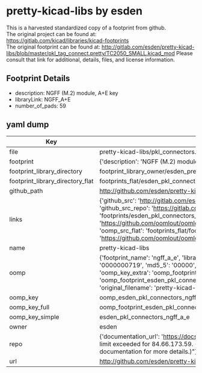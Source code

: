# pretty-kicad-libs by esden  
This is a harvested standardized copy of a footprint from github.  
The original project can be found at:  
https://gitlab.com/kicad/libraries/kicad-footprints  
The original footprint can be found at:
http://gitlab.com/esden/pretty-kicad-libs/blob/master/pkl_tag_connect.pretty/TC2050_SMALL.kicad_mod
Please consult that link for additional, details, files, and license information.  
## Footprint Details
* description: NGFF (M.2) module, A+E key  
* libraryLink: NGFF_A+E  
* number_of_pads: 59  
## yaml dump  
| Key | Value |  
| --- | --- |  
| file | pretty-kicad-libs/pkl_connectors.pretty/NGFF_A+E.kicad_mod |  
| footprint | {'description': 'NGFF (M.2) module, A+E key', 'libraryLink': 'NGFF_A+E', 'number_of_pads': 59} |  
| footprint_library_directory | footprint_library_owner/esden_pretty-kicad-libs |  
| footprint_library_directory_flat | footprints_flat/esden_pkl_connectors_ngff_a_e/working |  
| github_path | http://github.com/esden/pretty-kicad-libs/blob/master/pkl_connectors.pretty/NGFF_A+E.kicad_mod |  
| links | {'github_src': 'http://gitlab.com/esden/pretty-kicad-libs/blob/master/pkl_tag_connect.pretty/TC2050_SMALL.kicad_mod', 'github_src_repo': 'https://gitlab.com/kicad/libraries/kicad-footprints', 'oomp_bot': 'footprints/esden_pkl_connectors_ngff_a_e/working', 'oomp_bot_github': 'https://github.com/oomlout/oomlout_oomp_footprint_bot/tree/main/footprints/esden_pkl_connectors_ngff_a_e/working', 'oomp_src_flat': 'footprints_flat/footprints_flat/esden_pkl_connectors_ngff_a_e/working', 'oomp_src_flat_github': 'https://github.com/oomlout/oomlout_oomp_footprint_src/tree/main/footprints_flat/esden_pkl_connectors_ngff_a_e/working'} |  
| name | pretty-kicad-libs |  
| oomp | {'footprint_name': 'ngff_a_e', 'library_name': 'pkl_connectors', 'md5': '0000000719e9ef01320d8dc3e0d0716a', 'md5_10': '0000000719', 'md5_5': '00000', 'md5_6': '000000', 'oomp_key': 'oomp_esden_pkl_connectors_ngff_a_e', 'oomp_key_extra': 'oomp_footprint_esden_pkl_connectors_ngff_a_e', 'oomp_key_full': 'oomp_footprint_esden_pkl_connectors_ngff_a_e_000000', 'oomp_key_simple': 'esden_pkl_connectors_ngff_a_e', 'original_filename': 'pretty-kicad-libs/pkl_connectors.pretty/NGFF_A+E.kicad_mod', 'owner_name': 'esden'} |  
| oomp_key | oomp_esden_pkl_connectors_ngff_a_e |  
| oomp_key_full | oomp_footprint_esden_pkl_connectors_ngff_a_e |  
| oomp_key_simple | esden_pkl_connectors_ngff_a_e |  
| owner | esden |  
| repo | {'documentation_url': 'https://docs.github.com/rest/overview/resources-in-the-rest-api#rate-limiting', 'message': "API rate limit exceeded for 84.66.173.59. (But here's the good news: Authenticated requests get a higher rate limit. Check out the documentation for more details.)"} |  
| url | http://github.com/esden/pretty-kicad-libs |  

